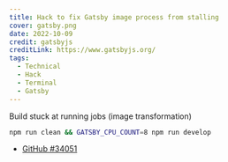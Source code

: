 ```yaml
---
title: Hack to fix Gatsby image process from stalling
cover: gatsby.png
date: 2022-10-09
credit: gatsbyjs
creditLink: https://www.gatsbyjs.org/
tags:
  - Technical
  - Hack
  - Terminal
  - Gatsby
---
```


Build stuck at running jobs (image transformation)

```bash
npm run clean && GATSBY_CPU_COUNT=8 npm run develop
```

- [GitHub #34051](https://github.com/gatsbyjs/gatsby/issues/34051)
